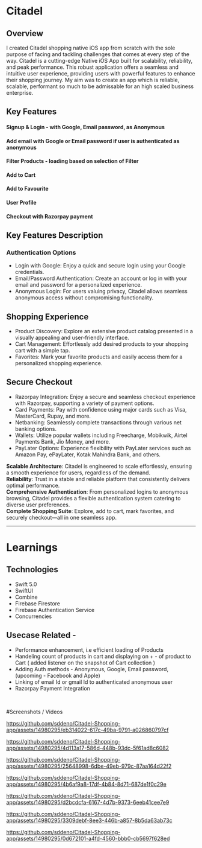 

# Citadel

## Overview
I created Citadel shopping native iOS app from scratch with the sole purpose of facing and tackling challenges that comes at every step of the way. 
Citadel  is a cutting-edge Native iOS App built for scalability, reliability, and peak performance. This robust application offers a seamless and intuitive user experience, providing users with powerful features to enhance their shopping journey.
My aim was to create an app which is reliable, scalable, performant so much to be admissable for an high scaled business enterprise.

## Key Features 
#### Signup & Login  - with Google, Email password, as Anonymous
#### Add email with Google or Email password if user is authenticated as anonymous
#### Filter Products - loading based on selection of Filter 
#### Add to Cart
#### Add to Favourite
#### User Profile
#### Checkout with Razorpay payment


## Key Features Description
### Authentication Options
- Login with Google: Enjoy a quick and secure login using your Google credentials.
- Email/Password Authentication: Create an account or log in with your email and password for a personalized experience.
- Anonymous Login: For users valuing privacy, Citadel  allows seamless anonymous access without compromising functionality.

## Shopping Experience
- Product Discovery: Explore an extensive product catalog presented in a visually appealing and user-friendly interface.
- Cart Management: Effortlessly add desired products to your shopping cart with a simple tap.
- Favorites: Mark your favorite products and easily access them for a personalized shopping experience.

## Secure Checkout
- Razorpay Integration: Enjoy a secure and seamless checkout experience with Razorpay, supporting a variety of payment options.
- Card Payments: Pay with confidence using major cards such as Visa, MasterCard, Rupay, and more.
- Netbanking: Seamlessly complete transactions through various net banking options.
- Wallets: Utilize popular wallets including Freecharge, Mobikwik, Airtel Payments Bank, Jio Money, and more.
- PayLater Options: Experience flexibility with PayLater services such as Amazon Pay, ePayLater, Kotak Mahindra Bank, and others.


**Scalable Architecture**: Citadel  is engineered to scale effortlessly, ensuring a smooth experience for users, regardless of the demand. <br>
**Reliability**: Trust in a stable and reliable platform that consistently delivers optimal performance. <br>
**Comprehensive Authentication**: From personalized logins to anonymous browsing, Citadel  provides a flexible authentication system catering to diverse user preferences. <br>
**Complete Shopping Suite**: Explore, add to cart, mark favorites, and securely checkout—all in one seamless app. <br>



<HR>

# Learnings
## Technologies 
  - Swift 5.0
  - SwiftUI
  - Combine
  - Firebase Firestore
  - Firebase Authentication Service
  - Concurrencies

## Usecase Related -
  - Performance enhancement, i.e efficient loading of Products
  - Handeling count of products in cart and displaying on + - of product to Cart ( added listener on the snapshot of Cart collection ) 
  - Adding Auth methods - Anonymous, Google, Email password, (upcoming - Facebook and Apple)
  - Linking of email Id or gmail Id to authenticated anonymous user
  - Razorpay Payment Integration


<br>

#Screenshots / Videos

https://github.com/sddeno/Citadel-Shopping-app/assets/14980295/eb314022-617c-49ba-9791-a026860797cf


https://github.com/sddeno/Citadel-Shopping-app/assets/14980295/4d113a17-586d-448b-93dc-5f61ad8c6082


https://github.com/sddeno/Citadel-Shopping-app/assets/14980295/25648998-6dbe-49eb-979c-87aa164d22f2


https://github.com/sddeno/Citadel-Shopping-app/assets/14980295/4b6af9a8-17df-4b84-8d71-687de1f0c29e


https://github.com/sddeno/Citadel-Shopping-app/assets/14980295/d2bcdcfa-6167-4d7b-9373-6eeb41cee7e9


https://github.com/sddeno/Citadel-Shopping-app/assets/14980295/3309debf-8ee3-446b-a857-8b5da63ab73c


https://github.com/sddeno/Citadel-Shopping-app/assets/14980295/0d672101-a4fd-4560-bbb0-cb5697f628ed





